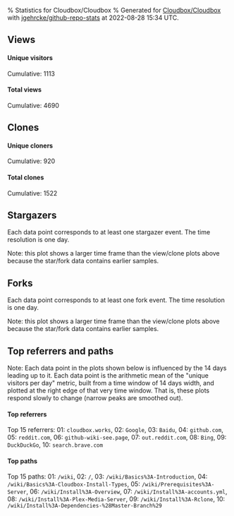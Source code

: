 % Statistics for Cloudbox/Cloudbox
% Generated for [Cloudbox/Cloudbox](https://github.com/Cloudbox/Cloudbox) with [jgehrcke/github-repo-stats](https://github.com/jgehrcke/github-repo-stats) at 2022-08-28 15:34 UTC.


## Views

#### Unique visitors
<div id="chart_views_unique" class="full-width-chart"></div>

Cumulative: 1113

#### Total views
<div id="chart_views_total" class="full-width-chart"></div>

Cumulative: 4690

<div class="pagebreak-for-print"> </div>

## Clones

#### Unique cloners
<div id="chart_clones_unique" class="full-width-chart"></div>

Cumulative: 920

#### Total clones
<div id="chart_clones_total" class="full-width-chart"></div>

Cumulative: 1522



<div class="pagebreak-for-print"> </div>



## Stargazers

Each data point corresponds to at least one stargazer event.
The time resolution is one day.

<div id="chart_stargazers" class="full-width-chart"></div>


Note: this plot shows a larger time frame than the view/clone plots above because the star/fork data contains earlier samples.



## Forks

Each data point corresponds to at least one fork event.
The time resolution is one day.

<div id="chart_forks" class="full-width-chart"></div>


Note: this plot shows a larger time frame than the view/clone plots above because the star/fork data contains earlier samples.



<div class="pagebreak-for-print"> </div>



## Top referrers and paths


Note: Each data point in the plots shown below is influenced by the 14 days
leading up to it. Each data point is the arithmetic mean of the "unique
visitors per day" metric, built from a time window of 14 days width, and
plotted at the right edge of that very time window. That is, these plots
respond slowly to change (narrow peaks are smoothed out).




#### Top referrers


<div id="chart_referrers_top_n_alltime" class="full-width-chart"></div>

Top 15 referrers: 01: `cloudbox.works`, 02: `Google`, 03: `Baidu`, 04: `github.com`, 05: `reddit.com`, 06: `github-wiki-see.page`, 07: `out.reddit.com`, 08: `Bing`, 09: `DuckDuckGo`, 10: `search.brave.com`





#### Top paths


<div id="chart_paths_top_n_alltime" class="full-width-chart"></div>

Top 15 paths: 01: `/wiki`, 02: `/`, 03: `/wiki/Basics%3A-Introduction`, 04: `/wiki/Basics%3A-Cloudbox-Install-Types`, 05: `/wiki/Prerequisites%3A-Server`, 06: `/wiki/Install%3A-Overview`, 07: `/wiki/Install%3A-accounts.yml`, 08: `/wiki/Install%3A-Plex-Media-Server`, 09: `/wiki/Install%3A-Rclone`, 10: `/wiki/Install%3A-Dependencies-%28Master-Branch%29`


<script type="text/javascript">
    vegaEmbed('#chart_views_unique', {"$schema": "https://vega.github.io/schema/vega-lite/v4.17.0.json", "config": {"arc": {"fill": "#1b1e23"}, "area": {"fill": "#1b1e23"}, "axisBottom": {"domainColor": "#a9b4c4", "gridColor": "#a9b4c4", "labelColor": "#1b1e23", "labelFont": "relative-mono-11-pitch-pro, Menlo, monospace", "tickColor": "#a9b4c4", "titleColor": "#1b1e23", "titleFont": "relative-mono-11-pitch-pro, Menlo, monospace"}, "axisLeft": {"domainColor": "#a9b4c4", "gridColor": "#a9b4c4", "labelColor": "#1b1e23", "labelFont": "relative-mono-11-pitch-pro, Menlo, monospace", "tickColor": "#a9b4c4", "titleColor": "#1b1e23", "titleFont": "relative-mono-11-pitch-pro, Menlo, monospace"}, "axisX": {"grid": false}, "axisY": {"grid": false, "labelBound": true}, "background": "#FFFFFF", "group": {"fill": "#FFFFFF"}, "header": {"fontWeight": 400, "labelFont": "relative-mono-11-pitch-pro, Menlo, monospace", "titleFont": "relative-mono-11-pitch-pro, Menlo, monospace"}, "legend": {"labelFont": "relative-mono-11-pitch-pro, Menlo, monospace", "symbolSize": 200, "symbolType": "circle", "titleFont": "relative-mono-11-pitch-pro, Menlo, monospace"}, "line": {"color": "#1b1e23", "stroke": "#1b1e23"}, "path": {"stroke": "#1b1e23"}, "point": {"color": "#1b1e23", "cursor": "pointer", "filled": true, "size": 20}, "range": {"category": ["#85a2f7", "#ea9755", "#7eb36a", "#f07071", "#bc85d9", "#e587b6", "#a9b4c4", "#d4c05e", "#64b9c4"]}, "style": {"bar": {"fill": "#1b1e23"}, "text": {"font": "relative-mono-11-pitch-pro, Menlo, monospace", "fontWeight": 400}}, "symbol": {"shape": "circle"}, "title": {"anchor": "start", "font": "relative-mono-11-pitch-pro, Menlo, monospace", "fontWeight": 400}, "trail": {"color": "#1b1e23", "stroke": "#1b1e23"}, "view": {"stroke": null}}, "data": {"name": "data-f7297687b35d05e73fc91c2fa2387396"}, "datasets": {"data-f7297687b35d05e73fc91c2fa2387396": [{"time": "2022-08-14T00:00:00+00:00", "views_total": 103, "views_unique": 30}, {"time": "2022-08-15T00:00:00+00:00", "views_total": 234, "views_unique": 63}, {"time": "2022-08-16T00:00:00+00:00", "views_total": 197, "views_unique": 72}, {"time": "2022-08-17T00:00:00+00:00", "views_total": 261, "views_unique": 79}, {"time": "2022-08-18T00:00:00+00:00", "views_total": 240, "views_unique": 66}, {"time": "2022-08-19T00:00:00+00:00", "views_total": 171, "views_unique": 62}, {"time": "2022-08-20T00:00:00+00:00", "views_total": 249, "views_unique": 77}, {"time": "2022-08-21T00:00:00+00:00", "views_total": 300, "views_unique": 78}, {"time": "2022-08-22T00:00:00+00:00", "views_total": 242, "views_unique": 88}, {"time": "2022-08-23T00:00:00+00:00", "views_total": 350, "views_unique": 88}, {"time": "2022-08-24T00:00:00+00:00", "views_total": 550, "views_unique": 106}, {"time": "2022-08-25T00:00:00+00:00", "views_total": 604, "views_unique": 83}, {"time": "2022-08-26T00:00:00+00:00", "views_total": 449, "views_unique": 77}, {"time": "2022-08-27T00:00:00+00:00", "views_total": 574, "views_unique": 97}, {"time": "2022-08-28T00:00:00+00:00", "views_total": 166, "views_unique": 47}]}, "encoding": {"tooltip": [{"field": "views_unique", "format": ".1f", "title": "views (u)", "type": "quantitative"}, {"field": "time", "format": "%B %e, %Y", "title": "date", "type": "temporal"}], "x": {"axis": {"labelAngle": 25}, "field": "time", "scale": {"domain": ["2022-08-14", "2022-08-28"]}, "timeUnit": "yearmonthdate", "title": "date", "type": "temporal"}, "y": {"axis": {}, "field": "views_unique", "scale": {"domain": [0, 116.60000000000001], "type": "linear", "zero": true}, "title": "unique views per day", "type": "quantitative"}}, "height": 200, "mark": {"point": true, "type": "line"}, "padding": 10, "width": "container"}, {"actions": false, "renderer": "svg"}).catch(console.error);
vegaEmbed('#chart_views_total', {"$schema": "https://vega.github.io/schema/vega-lite/v4.17.0.json", "config": {"arc": {"fill": "#1b1e23"}, "area": {"fill": "#1b1e23"}, "axisBottom": {"domainColor": "#a9b4c4", "gridColor": "#a9b4c4", "labelColor": "#1b1e23", "labelFont": "relative-mono-11-pitch-pro, Menlo, monospace", "tickColor": "#a9b4c4", "titleColor": "#1b1e23", "titleFont": "relative-mono-11-pitch-pro, Menlo, monospace"}, "axisLeft": {"domainColor": "#a9b4c4", "gridColor": "#a9b4c4", "labelColor": "#1b1e23", "labelFont": "relative-mono-11-pitch-pro, Menlo, monospace", "tickColor": "#a9b4c4", "titleColor": "#1b1e23", "titleFont": "relative-mono-11-pitch-pro, Menlo, monospace"}, "axisX": {"grid": false}, "axisY": {"grid": false, "labelBound": true}, "background": "#FFFFFF", "group": {"fill": "#FFFFFF"}, "header": {"fontWeight": 400, "labelFont": "relative-mono-11-pitch-pro, Menlo, monospace", "titleFont": "relative-mono-11-pitch-pro, Menlo, monospace"}, "legend": {"labelFont": "relative-mono-11-pitch-pro, Menlo, monospace", "symbolSize": 200, "symbolType": "circle", "titleFont": "relative-mono-11-pitch-pro, Menlo, monospace"}, "line": {"color": "#1b1e23", "stroke": "#1b1e23"}, "path": {"stroke": "#1b1e23"}, "point": {"color": "#1b1e23", "cursor": "pointer", "filled": true, "size": 20}, "range": {"category": ["#85a2f7", "#ea9755", "#7eb36a", "#f07071", "#bc85d9", "#e587b6", "#a9b4c4", "#d4c05e", "#64b9c4"]}, "style": {"bar": {"fill": "#1b1e23"}, "text": {"font": "relative-mono-11-pitch-pro, Menlo, monospace", "fontWeight": 400}}, "symbol": {"shape": "circle"}, "title": {"anchor": "start", "font": "relative-mono-11-pitch-pro, Menlo, monospace", "fontWeight": 400}, "trail": {"color": "#1b1e23", "stroke": "#1b1e23"}, "view": {"stroke": null}}, "data": {"name": "data-f7297687b35d05e73fc91c2fa2387396"}, "datasets": {"data-f7297687b35d05e73fc91c2fa2387396": [{"time": "2022-08-14T00:00:00+00:00", "views_total": 103, "views_unique": 30}, {"time": "2022-08-15T00:00:00+00:00", "views_total": 234, "views_unique": 63}, {"time": "2022-08-16T00:00:00+00:00", "views_total": 197, "views_unique": 72}, {"time": "2022-08-17T00:00:00+00:00", "views_total": 261, "views_unique": 79}, {"time": "2022-08-18T00:00:00+00:00", "views_total": 240, "views_unique": 66}, {"time": "2022-08-19T00:00:00+00:00", "views_total": 171, "views_unique": 62}, {"time": "2022-08-20T00:00:00+00:00", "views_total": 249, "views_unique": 77}, {"time": "2022-08-21T00:00:00+00:00", "views_total": 300, "views_unique": 78}, {"time": "2022-08-22T00:00:00+00:00", "views_total": 242, "views_unique": 88}, {"time": "2022-08-23T00:00:00+00:00", "views_total": 350, "views_unique": 88}, {"time": "2022-08-24T00:00:00+00:00", "views_total": 550, "views_unique": 106}, {"time": "2022-08-25T00:00:00+00:00", "views_total": 604, "views_unique": 83}, {"time": "2022-08-26T00:00:00+00:00", "views_total": 449, "views_unique": 77}, {"time": "2022-08-27T00:00:00+00:00", "views_total": 574, "views_unique": 97}, {"time": "2022-08-28T00:00:00+00:00", "views_total": 166, "views_unique": 47}]}, "encoding": {"tooltip": [{"field": "views_total", "format": ".1f", "title": "views (t)", "type": "quantitative"}, {"field": "time", "format": "%B %e, %Y", "title": "date", "type": "temporal"}], "x": {"axis": {"labelAngle": 25}, "field": "time", "scale": {"domain": ["2022-08-14", "2022-08-28"]}, "timeUnit": "yearmonthdate", "title": "date", "type": "temporal"}, "y": {"axis": {"values": [1, 10, 50, 100, 500, 1000, 5000, 10000]}, "field": "views_total", "scale": {"domain": [0, 664.4000000000001], "type": "symlog", "zero": true}, "title": "total views per day", "type": "quantitative"}}, "height": 200, "mark": {"point": true, "type": "line"}, "padding": 10, "width": "container"}, {"actions": false, "renderer": "svg"}).catch(console.error);
vegaEmbed('#chart_clones_unique', {"$schema": "https://vega.github.io/schema/vega-lite/v4.17.0.json", "config": {"arc": {"fill": "#1b1e23"}, "area": {"fill": "#1b1e23"}, "axisBottom": {"domainColor": "#a9b4c4", "gridColor": "#a9b4c4", "labelColor": "#1b1e23", "labelFont": "relative-mono-11-pitch-pro, Menlo, monospace", "tickColor": "#a9b4c4", "titleColor": "#1b1e23", "titleFont": "relative-mono-11-pitch-pro, Menlo, monospace"}, "axisLeft": {"domainColor": "#a9b4c4", "gridColor": "#a9b4c4", "labelColor": "#1b1e23", "labelFont": "relative-mono-11-pitch-pro, Menlo, monospace", "tickColor": "#a9b4c4", "titleColor": "#1b1e23", "titleFont": "relative-mono-11-pitch-pro, Menlo, monospace"}, "axisX": {"grid": false}, "axisY": {"grid": false, "labelBound": true}, "background": "#FFFFFF", "group": {"fill": "#FFFFFF"}, "header": {"fontWeight": 400, "labelFont": "relative-mono-11-pitch-pro, Menlo, monospace", "titleFont": "relative-mono-11-pitch-pro, Menlo, monospace"}, "legend": {"labelFont": "relative-mono-11-pitch-pro, Menlo, monospace", "symbolSize": 200, "symbolType": "circle", "titleFont": "relative-mono-11-pitch-pro, Menlo, monospace"}, "line": {"color": "#1b1e23", "stroke": "#1b1e23"}, "path": {"stroke": "#1b1e23"}, "point": {"color": "#1b1e23", "cursor": "pointer", "filled": true, "size": 20}, "range": {"category": ["#85a2f7", "#ea9755", "#7eb36a", "#f07071", "#bc85d9", "#e587b6", "#a9b4c4", "#d4c05e", "#64b9c4"]}, "style": {"bar": {"fill": "#1b1e23"}, "text": {"font": "relative-mono-11-pitch-pro, Menlo, monospace", "fontWeight": 400}}, "symbol": {"shape": "circle"}, "title": {"anchor": "start", "font": "relative-mono-11-pitch-pro, Menlo, monospace", "fontWeight": 400}, "trail": {"color": "#1b1e23", "stroke": "#1b1e23"}, "view": {"stroke": null}}, "data": {"name": "data-4bb20cc4068a9dd95fc9b6850b3db3e1"}, "datasets": {"data-4bb20cc4068a9dd95fc9b6850b3db3e1": [{"clones_total": 5, "clones_unique": 3, "time": "2022-08-14T00:00:00+00:00"}, {"clones_total": 545, "clones_unique": 456, "time": "2022-08-15T00:00:00+00:00"}, {"clones_total": 181, "clones_unique": 78, "time": "2022-08-16T00:00:00+00:00"}, {"clones_total": 101, "clones_unique": 58, "time": "2022-08-17T00:00:00+00:00"}, {"clones_total": 62, "clones_unique": 40, "time": "2022-08-18T00:00:00+00:00"}, {"clones_total": 277, "clones_unique": 91, "time": "2022-08-19T00:00:00+00:00"}, {"clones_total": 173, "clones_unique": 78, "time": "2022-08-20T00:00:00+00:00"}, {"clones_total": 44, "clones_unique": 34, "time": "2022-08-21T00:00:00+00:00"}, {"clones_total": 4, "clones_unique": 3, "time": "2022-08-22T00:00:00+00:00"}, {"clones_total": 20, "clones_unique": 11, "time": "2022-08-23T00:00:00+00:00"}, {"clones_total": 14, "clones_unique": 9, "time": "2022-08-24T00:00:00+00:00"}, {"clones_total": 23, "clones_unique": 13, "time": "2022-08-25T00:00:00+00:00"}, {"clones_total": 14, "clones_unique": 4, "time": "2022-08-26T00:00:00+00:00"}, {"clones_total": 15, "clones_unique": 11, "time": "2022-08-27T00:00:00+00:00"}, {"clones_total": 44, "clones_unique": 31, "time": "2022-08-28T00:00:00+00:00"}]}, "encoding": {"tooltip": [{"field": "clones_unique", "format": ".1f", "title": "clones (u)", "type": "quantitative"}, {"field": "time", "format": "%B %e, %Y", "title": "date", "type": "temporal"}], "x": {"axis": {"labelAngle": 25}, "field": "time", "scale": {"domain": ["2022-08-14", "2022-08-28"]}, "timeUnit": "yearmonthdate", "title": "date", "type": "temporal"}, "y": {"axis": {"values": [1, 10, 50, 100, 500, 1000, 5000, 10000]}, "field": "clones_unique", "scale": {"domain": [0, 501.6], "type": "symlog", "zero": true}, "title": "unique clones per day", "type": "quantitative"}}, "height": 200, "mark": {"point": true, "type": "line"}, "padding": 10, "width": "container"}, {"actions": false, "renderer": "svg"}).catch(console.error);
vegaEmbed('#chart_clones_total', {"$schema": "https://vega.github.io/schema/vega-lite/v4.17.0.json", "config": {"arc": {"fill": "#1b1e23"}, "area": {"fill": "#1b1e23"}, "axisBottom": {"domainColor": "#a9b4c4", "gridColor": "#a9b4c4", "labelColor": "#1b1e23", "labelFont": "relative-mono-11-pitch-pro, Menlo, monospace", "tickColor": "#a9b4c4", "titleColor": "#1b1e23", "titleFont": "relative-mono-11-pitch-pro, Menlo, monospace"}, "axisLeft": {"domainColor": "#a9b4c4", "gridColor": "#a9b4c4", "labelColor": "#1b1e23", "labelFont": "relative-mono-11-pitch-pro, Menlo, monospace", "tickColor": "#a9b4c4", "titleColor": "#1b1e23", "titleFont": "relative-mono-11-pitch-pro, Menlo, monospace"}, "axisX": {"grid": false}, "axisY": {"grid": false, "labelBound": true}, "background": "#FFFFFF", "group": {"fill": "#FFFFFF"}, "header": {"fontWeight": 400, "labelFont": "relative-mono-11-pitch-pro, Menlo, monospace", "titleFont": "relative-mono-11-pitch-pro, Menlo, monospace"}, "legend": {"labelFont": "relative-mono-11-pitch-pro, Menlo, monospace", "symbolSize": 200, "symbolType": "circle", "titleFont": "relative-mono-11-pitch-pro, Menlo, monospace"}, "line": {"color": "#1b1e23", "stroke": "#1b1e23"}, "path": {"stroke": "#1b1e23"}, "point": {"color": "#1b1e23", "cursor": "pointer", "filled": true, "size": 20}, "range": {"category": ["#85a2f7", "#ea9755", "#7eb36a", "#f07071", "#bc85d9", "#e587b6", "#a9b4c4", "#d4c05e", "#64b9c4"]}, "style": {"bar": {"fill": "#1b1e23"}, "text": {"font": "relative-mono-11-pitch-pro, Menlo, monospace", "fontWeight": 400}}, "symbol": {"shape": "circle"}, "title": {"anchor": "start", "font": "relative-mono-11-pitch-pro, Menlo, monospace", "fontWeight": 400}, "trail": {"color": "#1b1e23", "stroke": "#1b1e23"}, "view": {"stroke": null}}, "data": {"name": "data-4bb20cc4068a9dd95fc9b6850b3db3e1"}, "datasets": {"data-4bb20cc4068a9dd95fc9b6850b3db3e1": [{"clones_total": 5, "clones_unique": 3, "time": "2022-08-14T00:00:00+00:00"}, {"clones_total": 545, "clones_unique": 456, "time": "2022-08-15T00:00:00+00:00"}, {"clones_total": 181, "clones_unique": 78, "time": "2022-08-16T00:00:00+00:00"}, {"clones_total": 101, "clones_unique": 58, "time": "2022-08-17T00:00:00+00:00"}, {"clones_total": 62, "clones_unique": 40, "time": "2022-08-18T00:00:00+00:00"}, {"clones_total": 277, "clones_unique": 91, "time": "2022-08-19T00:00:00+00:00"}, {"clones_total": 173, "clones_unique": 78, "time": "2022-08-20T00:00:00+00:00"}, {"clones_total": 44, "clones_unique": 34, "time": "2022-08-21T00:00:00+00:00"}, {"clones_total": 4, "clones_unique": 3, "time": "2022-08-22T00:00:00+00:00"}, {"clones_total": 20, "clones_unique": 11, "time": "2022-08-23T00:00:00+00:00"}, {"clones_total": 14, "clones_unique": 9, "time": "2022-08-24T00:00:00+00:00"}, {"clones_total": 23, "clones_unique": 13, "time": "2022-08-25T00:00:00+00:00"}, {"clones_total": 14, "clones_unique": 4, "time": "2022-08-26T00:00:00+00:00"}, {"clones_total": 15, "clones_unique": 11, "time": "2022-08-27T00:00:00+00:00"}, {"clones_total": 44, "clones_unique": 31, "time": "2022-08-28T00:00:00+00:00"}]}, "encoding": {"tooltip": [{"field": "clones_total", "format": ".1f", "title": "clones (t)", "type": "quantitative"}, {"field": "time", "format": "%B %e, %Y", "title": "date", "type": "temporal"}], "x": {"axis": {"labelAngle": 25}, "field": "time", "scale": {"domain": ["2022-08-14", "2022-08-28"]}, "timeUnit": "yearmonthdate", "title": "date", "type": "temporal"}, "y": {"axis": {"values": [1, 10, 50, 100, 500, 1000, 5000, 10000]}, "field": "clones_total", "scale": {"domain": [0, 599.5], "type": "symlog", "zero": true}, "title": "total clones per day", "type": "quantitative"}}, "height": 200, "mark": {"point": true, "type": "line"}, "padding": 10, "width": "container"}, {"actions": false, "renderer": "svg"}).catch(console.error);
vegaEmbed('#chart_stargazers', {"$schema": "https://vega.github.io/schema/vega-lite/v4.17.0.json", "config": {"arc": {"fill": "#1b1e23"}, "area": {"fill": "#1b1e23"}, "axisBottom": {"domainColor": "#a9b4c4", "gridColor": "#a9b4c4", "labelColor": "#1b1e23", "labelFont": "relative-mono-11-pitch-pro, Menlo, monospace", "tickColor": "#a9b4c4", "titleColor": "#1b1e23", "titleFont": "relative-mono-11-pitch-pro, Menlo, monospace"}, "axisLeft": {"domainColor": "#a9b4c4", "gridColor": "#a9b4c4", "labelColor": "#1b1e23", "labelFont": "relative-mono-11-pitch-pro, Menlo, monospace", "tickColor": "#a9b4c4", "titleColor": "#1b1e23", "titleFont": "relative-mono-11-pitch-pro, Menlo, monospace"}, "axisX": {"grid": false}, "axisY": {"grid": false}, "background": "#FFFFFF", "group": {"fill": "#FFFFFF"}, "header": {"fontWeight": 400, "labelFont": "relative-mono-11-pitch-pro, Menlo, monospace", "titleFont": "relative-mono-11-pitch-pro, Menlo, monospace"}, "legend": {"labelFont": "relative-mono-11-pitch-pro, Menlo, monospace", "symbolSize": 200, "symbolType": "circle", "titleFont": "relative-mono-11-pitch-pro, Menlo, monospace"}, "line": {"color": "#1b1e23", "stroke": "#1b1e23"}, "path": {"stroke": "#1b1e23"}, "point": {"color": "#1b1e23", "cursor": "pointer", "filled": true, "size": 50}, "range": {"category": ["#85a2f7", "#ea9755", "#7eb36a", "#f07071", "#bc85d9", "#e587b6", "#a9b4c4", "#d4c05e", "#64b9c4"]}, "style": {"bar": {"fill": "#1b1e23"}, "text": {"font": "relative-mono-11-pitch-pro, Menlo, monospace", "fontWeight": 400}}, "symbol": {"shape": "circle"}, "title": {"anchor": "start", "font": "relative-mono-11-pitch-pro, Menlo, monospace", "fontWeight": 400}, "trail": {"color": "#1b1e23", "stroke": "#1b1e23"}, "view": {"stroke": null}}, "data": {"name": "data-67ffa5e9f7c27dc0db87f278d10fa8d0"}, "datasets": {"data-67ffa5e9f7c27dc0db87f278d10fa8d0": [{"stars_cumulative": 4, "time": "2017-07-31T00:00:00+00:00"}, {"stars_cumulative": 6, "time": "2017-08-18T12:00:00+00:00"}, {"stars_cumulative": 9, "time": "2017-09-06T00:00:00+00:00"}, {"stars_cumulative": 23, "time": "2017-09-24T12:00:00+00:00"}, {"stars_cumulative": 27, "time": "2017-10-13T00:00:00+00:00"}, {"stars_cumulative": 35, "time": "2017-10-31T12:00:00+00:00"}, {"stars_cumulative": 46, "time": "2017-11-19T00:00:00+00:00"}, {"stars_cumulative": 51, "time": "2017-12-07T12:00:00+00:00"}, {"stars_cumulative": 56, "time": "2017-12-26T00:00:00+00:00"}, {"stars_cumulative": 63, "time": "2018-01-13T12:00:00+00:00"}, {"stars_cumulative": 74, "time": "2018-02-01T00:00:00+00:00"}, {"stars_cumulative": 80, "time": "2018-02-19T12:00:00+00:00"}, {"stars_cumulative": 113, "time": "2018-03-10T00:00:00+00:00"}, {"stars_cumulative": 133, "time": "2018-03-28T12:00:00+00:00"}, {"stars_cumulative": 146, "time": "2018-04-16T00:00:00+00:00"}, {"stars_cumulative": 159, "time": "2018-05-04T12:00:00+00:00"}, {"stars_cumulative": 178, "time": "2018-05-23T00:00:00+00:00"}, {"stars_cumulative": 197, "time": "2018-06-10T12:00:00+00:00"}, {"stars_cumulative": 221, "time": "2018-06-29T00:00:00+00:00"}, {"stars_cumulative": 236, "time": "2018-07-17T12:00:00+00:00"}, {"stars_cumulative": 252, "time": "2018-08-05T00:00:00+00:00"}, {"stars_cumulative": 270, "time": "2018-08-23T12:00:00+00:00"}, {"stars_cumulative": 292, "time": "2018-09-11T00:00:00+00:00"}, {"stars_cumulative": 317, "time": "2018-09-29T12:00:00+00:00"}, {"stars_cumulative": 339, "time": "2018-10-18T00:00:00+00:00"}, {"stars_cumulative": 352, "time": "2018-11-05T12:00:00+00:00"}, {"stars_cumulative": 371, "time": "2018-11-24T00:00:00+00:00"}, {"stars_cumulative": 387, "time": "2018-12-12T12:00:00+00:00"}, {"stars_cumulative": 420, "time": "2018-12-31T00:00:00+00:00"}, {"stars_cumulative": 439, "time": "2019-01-18T12:00:00+00:00"}, {"stars_cumulative": 467, "time": "2019-02-06T00:00:00+00:00"}, {"stars_cumulative": 484, "time": "2019-02-24T12:00:00+00:00"}, {"stars_cumulative": 499, "time": "2019-03-15T00:00:00+00:00"}, {"stars_cumulative": 547, "time": "2019-04-02T12:00:00+00:00"}, {"stars_cumulative": 566, "time": "2019-04-21T00:00:00+00:00"}, {"stars_cumulative": 583, "time": "2019-05-09T12:00:00+00:00"}, {"stars_cumulative": 596, "time": "2019-05-28T00:00:00+00:00"}, {"stars_cumulative": 607, "time": "2019-06-15T12:00:00+00:00"}, {"stars_cumulative": 627, "time": "2019-07-04T00:00:00+00:00"}, {"stars_cumulative": 654, "time": "2019-07-22T12:00:00+00:00"}, {"stars_cumulative": 681, "time": "2019-08-10T00:00:00+00:00"}, {"stars_cumulative": 700, "time": "2019-08-28T12:00:00+00:00"}, {"stars_cumulative": 731, "time": "2019-09-16T00:00:00+00:00"}, {"stars_cumulative": 755, "time": "2019-10-04T12:00:00+00:00"}, {"stars_cumulative": 782, "time": "2019-10-23T00:00:00+00:00"}, {"stars_cumulative": 807, "time": "2019-11-10T12:00:00+00:00"}, {"stars_cumulative": 839, "time": "2019-11-29T00:00:00+00:00"}, {"stars_cumulative": 866, "time": "2019-12-17T12:00:00+00:00"}, {"stars_cumulative": 893, "time": "2020-01-05T00:00:00+00:00"}, {"stars_cumulative": 912, "time": "2020-01-23T12:00:00+00:00"}, {"stars_cumulative": 934, "time": "2020-02-11T00:00:00+00:00"}, {"stars_cumulative": 963, "time": "2020-02-29T12:00:00+00:00"}, {"stars_cumulative": 1004, "time": "2020-03-19T00:00:00+00:00"}, {"stars_cumulative": 1035, "time": "2020-04-06T12:00:00+00:00"}, {"stars_cumulative": 1088, "time": "2020-04-25T00:00:00+00:00"}, {"stars_cumulative": 1123, "time": "2020-05-13T12:00:00+00:00"}, {"stars_cumulative": 1137, "time": "2020-06-01T00:00:00+00:00"}, {"stars_cumulative": 1158, "time": "2020-06-19T12:00:00+00:00"}, {"stars_cumulative": 1181, "time": "2020-07-08T00:00:00+00:00"}, {"stars_cumulative": 1199, "time": "2020-07-26T12:00:00+00:00"}, {"stars_cumulative": 1224, "time": "2020-08-14T00:00:00+00:00"}, {"stars_cumulative": 1245, "time": "2020-09-01T12:00:00+00:00"}, {"stars_cumulative": 1273, "time": "2020-09-20T00:00:00+00:00"}, {"stars_cumulative": 1294, "time": "2020-10-08T12:00:00+00:00"}, {"stars_cumulative": 1313, "time": "2020-10-27T00:00:00+00:00"}, {"stars_cumulative": 1328, "time": "2020-11-14T12:00:00+00:00"}, {"stars_cumulative": 1348, "time": "2020-12-03T00:00:00+00:00"}, {"stars_cumulative": 1368, "time": "2020-12-21T12:00:00+00:00"}, {"stars_cumulative": 1383, "time": "2021-01-09T00:00:00+00:00"}, {"stars_cumulative": 1406, "time": "2021-01-27T12:00:00+00:00"}, {"stars_cumulative": 1425, "time": "2021-02-15T00:00:00+00:00"}, {"stars_cumulative": 1440, "time": "2021-03-05T12:00:00+00:00"}, {"stars_cumulative": 1455, "time": "2021-03-24T00:00:00+00:00"}, {"stars_cumulative": 1477, "time": "2021-04-11T12:00:00+00:00"}, {"stars_cumulative": 1494, "time": "2021-04-30T00:00:00+00:00"}, {"stars_cumulative": 1513, "time": "2021-05-18T12:00:00+00:00"}, {"stars_cumulative": 1527, "time": "2021-06-06T00:00:00+00:00"}, {"stars_cumulative": 1546, "time": "2021-06-24T12:00:00+00:00"}, {"stars_cumulative": 1563, "time": "2021-07-13T00:00:00+00:00"}, {"stars_cumulative": 1580, "time": "2021-07-31T12:00:00+00:00"}, {"stars_cumulative": 1595, "time": "2021-08-19T00:00:00+00:00"}, {"stars_cumulative": 1616, "time": "2021-09-06T12:00:00+00:00"}, {"stars_cumulative": 1640, "time": "2021-09-25T00:00:00+00:00"}, {"stars_cumulative": 1652, "time": "2021-10-13T12:00:00+00:00"}, {"stars_cumulative": 1674, "time": "2021-11-01T00:00:00+00:00"}, {"stars_cumulative": 1698, "time": "2021-11-19T12:00:00+00:00"}, {"stars_cumulative": 1722, "time": "2021-12-08T00:00:00+00:00"}, {"stars_cumulative": 1747, "time": "2021-12-26T12:00:00+00:00"}, {"stars_cumulative": 1781, "time": "2022-01-14T00:00:00+00:00"}, {"stars_cumulative": 1805, "time": "2022-02-01T12:00:00+00:00"}, {"stars_cumulative": 1819, "time": "2022-02-20T00:00:00+00:00"}, {"stars_cumulative": 1839, "time": "2022-03-10T12:00:00+00:00"}, {"stars_cumulative": 1869, "time": "2022-03-29T00:00:00+00:00"}, {"stars_cumulative": 1891, "time": "2022-04-16T12:00:00+00:00"}, {"stars_cumulative": 1902, "time": "2022-05-05T00:00:00+00:00"}, {"stars_cumulative": 1920, "time": "2022-05-23T12:00:00+00:00"}, {"stars_cumulative": 1936, "time": "2022-06-11T00:00:00+00:00"}, {"stars_cumulative": 1954, "time": "2022-06-29T12:00:00+00:00"}, {"stars_cumulative": 1968, "time": "2022-07-18T00:00:00+00:00"}, {"stars_cumulative": 1989, "time": "2022-08-05T12:00:00+00:00"}, {"stars_cumulative": 1994, "time": "2022-08-24T00:00:00+00:00"}]}, "encoding": {"tooltip": [{"field": "stars_cumulative", "format": "d", "title": "stars", "type": "quantitative"}, {"field": "time", "format": "%B %e, %Y", "title": "date", "type": "temporal"}], "x": {"axis": {"labelAngle": 25}, "field": "time", "scale": {"domain": ["2017-07-31", "2022-08-28"]}, "timeUnit": "yearmonthdate", "title": "date", "type": "temporal"}, "y": {"field": "stars_cumulative", "scale": {"domain": [0, 2193.4], "zero": true}, "title": "stargazer count (cumulative)", "type": "quantitative"}}, "height": 300, "mark": {"point": true, "type": "line"}, "padding": 10, "width": "container"}, {"actions": false, "renderer": "svg"}).catch(console.error);
vegaEmbed('#chart_forks', {"$schema": "https://vega.github.io/schema/vega-lite/v4.17.0.json", "config": {"arc": {"fill": "#1b1e23"}, "area": {"fill": "#1b1e23"}, "axisBottom": {"domainColor": "#a9b4c4", "gridColor": "#a9b4c4", "labelColor": "#1b1e23", "labelFont": "relative-mono-11-pitch-pro, Menlo, monospace", "tickColor": "#a9b4c4", "titleColor": "#1b1e23", "titleFont": "relative-mono-11-pitch-pro, Menlo, monospace"}, "axisLeft": {"domainColor": "#a9b4c4", "gridColor": "#a9b4c4", "labelColor": "#1b1e23", "labelFont": "relative-mono-11-pitch-pro, Menlo, monospace", "tickColor": "#a9b4c4", "titleColor": "#1b1e23", "titleFont": "relative-mono-11-pitch-pro, Menlo, monospace"}, "axisX": {"grid": false}, "axisY": {"grid": false}, "background": "#FFFFFF", "group": {"fill": "#FFFFFF"}, "header": {"fontWeight": 400, "labelFont": "relative-mono-11-pitch-pro, Menlo, monospace", "titleFont": "relative-mono-11-pitch-pro, Menlo, monospace"}, "legend": {"labelFont": "relative-mono-11-pitch-pro, Menlo, monospace", "symbolSize": 200, "symbolType": "circle", "titleFont": "relative-mono-11-pitch-pro, Menlo, monospace"}, "line": {"color": "#1b1e23", "stroke": "#1b1e23"}, "path": {"stroke": "#1b1e23"}, "point": {"color": "#1b1e23", "cursor": "pointer", "filled": true, "size": 50}, "range": {"category": ["#85a2f7", "#ea9755", "#7eb36a", "#f07071", "#bc85d9", "#e587b6", "#a9b4c4", "#d4c05e", "#64b9c4"]}, "style": {"bar": {"fill": "#1b1e23"}, "text": {"font": "relative-mono-11-pitch-pro, Menlo, monospace", "fontWeight": 400}}, "symbol": {"shape": "circle"}, "title": {"anchor": "start", "font": "relative-mono-11-pitch-pro, Menlo, monospace", "fontWeight": 400}, "trail": {"color": "#1b1e23", "stroke": "#1b1e23"}, "view": {"stroke": null}}, "data": {"name": "data-a115dd4780794dc0b3c4e05255479e0f"}, "datasets": {"data-a115dd4780794dc0b3c4e05255479e0f": [{"forks_cumulative": 2.0, "time": "2017-08-31T00:00:00+00:00"}, {"forks_cumulative": 3.0, "time": "2017-09-17T23:00:00+00:00"}, {"forks_cumulative": 4.0, "time": "2017-11-10T20:00:00+00:00"}, {"forks_cumulative": 5.0, "time": "2017-11-28T19:00:00+00:00"}, {"forks_cumulative": 7.0, "time": "2017-12-16T18:00:00+00:00"}, {"forks_cumulative": 11.0, "time": "2018-01-03T17:00:00+00:00"}, {"forks_cumulative": 12.0, "time": "2018-01-21T16:00:00+00:00"}, {"forks_cumulative": 14.0, "time": "2018-02-08T15:00:00+00:00"}, {"forks_cumulative": 17.0, "time": "2018-02-26T14:00:00+00:00"}, {"forks_cumulative": 18.0, "time": "2018-03-16T13:00:00+00:00"}, {"forks_cumulative": 20.0, "time": "2018-04-03T12:00:00+00:00"}, {"forks_cumulative": 21.0, "time": "2018-04-21T11:00:00+00:00"}, {"forks_cumulative": 23.0, "time": "2018-05-09T10:00:00+00:00"}, {"forks_cumulative": 27.0, "time": "2018-05-27T09:00:00+00:00"}, {"forks_cumulative": 32.0, "time": "2018-06-14T08:00:00+00:00"}, {"forks_cumulative": 36.0, "time": "2018-07-02T07:00:00+00:00"}, {"forks_cumulative": 39.0, "time": "2018-07-20T06:00:00+00:00"}, {"forks_cumulative": 41.0, "time": "2018-08-25T04:00:00+00:00"}, {"forks_cumulative": 42.0, "time": "2018-09-12T03:00:00+00:00"}, {"forks_cumulative": 44.0, "time": "2018-09-30T02:00:00+00:00"}, {"forks_cumulative": 47.0, "time": "2018-11-05T00:00:00+00:00"}, {"forks_cumulative": 50.0, "time": "2018-12-10T22:00:00+00:00"}, {"forks_cumulative": 54.0, "time": "2018-12-28T21:00:00+00:00"}, {"forks_cumulative": 56.0, "time": "2019-01-15T20:00:00+00:00"}, {"forks_cumulative": 58.0, "time": "2019-02-02T19:00:00+00:00"}, {"forks_cumulative": 61.0, "time": "2019-02-20T18:00:00+00:00"}, {"forks_cumulative": 63.0, "time": "2019-03-10T17:00:00+00:00"}, {"forks_cumulative": 69.0, "time": "2019-03-28T16:00:00+00:00"}, {"forks_cumulative": 74.0, "time": "2019-04-15T15:00:00+00:00"}, {"forks_cumulative": 75.0, "time": "2019-05-03T14:00:00+00:00"}, {"forks_cumulative": 77.0, "time": "2019-05-21T13:00:00+00:00"}, {"forks_cumulative": 80.0, "time": "2019-06-08T12:00:00+00:00"}, {"forks_cumulative": 81.0, "time": "2019-06-26T11:00:00+00:00"}, {"forks_cumulative": 83.0, "time": "2019-07-14T10:00:00+00:00"}, {"forks_cumulative": 85.0, "time": "2019-08-01T09:00:00+00:00"}, {"forks_cumulative": 87.0, "time": "2019-08-19T08:00:00+00:00"}, {"forks_cumulative": 91.0, "time": "2019-09-06T07:00:00+00:00"}, {"forks_cumulative": 94.0, "time": "2019-09-24T06:00:00+00:00"}, {"forks_cumulative": 95.0, "time": "2019-10-12T05:00:00+00:00"}, {"forks_cumulative": 103.0, "time": "2019-10-30T04:00:00+00:00"}, {"forks_cumulative": 107.0, "time": "2019-11-17T03:00:00+00:00"}, {"forks_cumulative": 110.0, "time": "2019-12-05T02:00:00+00:00"}, {"forks_cumulative": 118.0, "time": "2019-12-23T01:00:00+00:00"}, {"forks_cumulative": 121.0, "time": "2020-01-10T00:00:00+00:00"}, {"forks_cumulative": 123.0, "time": "2020-01-27T23:00:00+00:00"}, {"forks_cumulative": 128.0, "time": "2020-02-14T22:00:00+00:00"}, {"forks_cumulative": 135.0, "time": "2020-03-21T20:00:00+00:00"}, {"forks_cumulative": 143.0, "time": "2020-04-08T19:00:00+00:00"}, {"forks_cumulative": 149.0, "time": "2020-04-26T18:00:00+00:00"}, {"forks_cumulative": 151.0, "time": "2020-05-14T17:00:00+00:00"}, {"forks_cumulative": 155.0, "time": "2020-06-01T16:00:00+00:00"}, {"forks_cumulative": 159.0, "time": "2020-06-19T15:00:00+00:00"}, {"forks_cumulative": 161.0, "time": "2020-07-07T14:00:00+00:00"}, {"forks_cumulative": 166.0, "time": "2020-07-25T13:00:00+00:00"}, {"forks_cumulative": 168.0, "time": "2020-08-12T12:00:00+00:00"}, {"forks_cumulative": 173.0, "time": "2020-08-30T11:00:00+00:00"}, {"forks_cumulative": 176.0, "time": "2020-09-17T10:00:00+00:00"}, {"forks_cumulative": 178.0, "time": "2020-10-05T09:00:00+00:00"}, {"forks_cumulative": 181.0, "time": "2020-10-23T08:00:00+00:00"}, {"forks_cumulative": 184.0, "time": "2020-11-10T07:00:00+00:00"}, {"forks_cumulative": 187.0, "time": "2020-11-28T06:00:00+00:00"}, {"forks_cumulative": 188.0, "time": "2020-12-16T05:00:00+00:00"}, {"forks_cumulative": 193.0, "time": "2021-01-03T04:00:00+00:00"}, {"forks_cumulative": 199.0, "time": "2021-01-21T03:00:00+00:00"}, {"forks_cumulative": 202.0, "time": "2021-02-08T02:00:00+00:00"}, {"forks_cumulative": 206.0, "time": "2021-02-26T01:00:00+00:00"}, {"forks_cumulative": 208.0, "time": "2021-03-16T00:00:00+00:00"}, {"forks_cumulative": 212.0, "time": "2021-04-02T23:00:00+00:00"}, {"forks_cumulative": 216.0, "time": "2021-04-20T22:00:00+00:00"}, {"forks_cumulative": 217.0, "time": "2021-05-08T21:00:00+00:00"}, {"forks_cumulative": 219.0, "time": "2021-05-26T20:00:00+00:00"}, {"forks_cumulative": 222.0, "time": "2021-06-13T19:00:00+00:00"}, {"forks_cumulative": 224.0, "time": "2021-07-01T18:00:00+00:00"}, {"forks_cumulative": 228.0, "time": "2021-07-19T17:00:00+00:00"}, {"forks_cumulative": 229.0, "time": "2021-08-06T16:00:00+00:00"}, {"forks_cumulative": 234.0, "time": "2021-08-24T15:00:00+00:00"}, {"forks_cumulative": 235.0, "time": "2021-09-11T14:00:00+00:00"}, {"forks_cumulative": 238.0, "time": "2021-09-29T13:00:00+00:00"}, {"forks_cumulative": 241.0, "time": "2021-10-17T12:00:00+00:00"}, {"forks_cumulative": 244.0, "time": "2021-11-04T11:00:00+00:00"}, {"forks_cumulative": 246.0, "time": "2021-11-22T10:00:00+00:00"}, {"forks_cumulative": 247.0, "time": "2021-12-10T09:00:00+00:00"}, {"forks_cumulative": 251.0, "time": "2021-12-28T08:00:00+00:00"}, {"forks_cumulative": 256.0, "time": "2022-01-15T07:00:00+00:00"}, {"forks_cumulative": 259.0, "time": "2022-02-02T06:00:00+00:00"}, {"forks_cumulative": 264.0, "time": "2022-02-20T05:00:00+00:00"}, {"forks_cumulative": 271.0, "time": "2022-03-10T04:00:00+00:00"}, {"forks_cumulative": 276.0, "time": "2022-03-28T03:00:00+00:00"}, {"forks_cumulative": 277.0, "time": "2022-04-15T02:00:00+00:00"}, {"forks_cumulative": 278.0, "time": "2022-05-03T01:00:00+00:00"}, {"forks_cumulative": 279.0, "time": "2022-05-21T00:00:00+00:00"}, {"forks_cumulative": 280.0, "time": "2022-06-07T23:00:00+00:00"}, {"forks_cumulative": 282.0, "time": "2022-06-25T22:00:00+00:00"}, {"forks_cumulative": 285.0, "time": "2022-07-13T21:00:00+00:00"}, {"forks_cumulative": 286.0, "time": "2022-07-31T20:00:00+00:00"}]}, "encoding": {"tooltip": [{"field": "forks_cumulative", "format": "d", "title": "forks", "type": "quantitative"}, {"field": "time", "format": "%B %e, %Y", "title": "date", "type": "temporal"}], "x": {"axis": {"labelAngle": 25}, "field": "time", "scale": {"domain": ["2017-07-31", "2022-08-28"]}, "timeUnit": "yearmonthdate", "title": "date", "type": "temporal"}, "y": {"field": "forks_cumulative", "scale": {"domain": [0, 314.6], "zero": true}, "title": "fork count (cumulative)", "type": "quantitative"}}, "height": 300, "mark": {"point": true, "type": "line"}, "padding": 10, "width": "container"}, {"actions": false, "renderer": "svg"}).catch(console.error);
vegaEmbed('#chart_referrers_top_n_alltime', {"$schema": "https://vega.github.io/schema/vega-lite/v4.17.0.json", "config": {"arc": {"fill": "#1b1e23"}, "area": {"fill": "#1b1e23"}, "axisBottom": {"domainColor": "#a9b4c4", "gridColor": "#a9b4c4", "labelColor": "#1b1e23", "labelFont": "relative-mono-11-pitch-pro, Menlo, monospace", "tickColor": "#a9b4c4", "titleColor": "#1b1e23", "titleFont": "relative-mono-11-pitch-pro, Menlo, monospace"}, "axisLeft": {"domainColor": "#a9b4c4", "gridColor": "#a9b4c4", "labelColor": "#1b1e23", "labelFont": "relative-mono-11-pitch-pro, Menlo, monospace", "tickColor": "#a9b4c4", "titleColor": "#1b1e23", "titleFont": "relative-mono-11-pitch-pro, Menlo, monospace"}, "axisX": {"grid": false}, "axisY": {"grid": false}, "background": "#FFFFFF", "group": {"fill": "#FFFFFF"}, "header": {"fontWeight": 400, "labelFont": "relative-mono-11-pitch-pro, Menlo, monospace", "titleFont": "relative-mono-11-pitch-pro, Menlo, monospace"}, "legend": {"labelFont": "relative-mono-11-pitch-pro, Menlo, monospace", "symbolSize": 200, "symbolType": "circle", "titleFont": "relative-mono-11-pitch-pro, Menlo, monospace"}, "line": {"color": "#1b1e23", "stroke": "#1b1e23"}, "path": {"stroke": "#1b1e23"}, "point": {"color": "#1b1e23", "cursor": "pointer", "filled": true, "size": 30}, "range": {"category": ["#85a2f7", "#ea9755", "#7eb36a", "#f07071", "#bc85d9", "#e587b6", "#a9b4c4", "#d4c05e", "#64b9c4"]}, "style": {"bar": {"fill": "#1b1e23"}, "text": {"font": "relative-mono-11-pitch-pro, Menlo, monospace", "fontWeight": 400}}, "symbol": {"shape": "circle"}, "title": {"anchor": "start", "font": "relative-mono-11-pitch-pro, Menlo, monospace", "fontWeight": 400}, "trail": {"color": "#1b1e23", "stroke": "#1b1e23"}, "view": {"stroke": null}}, "data": {"name": "data-c925ad7cf94ab9e2ce4b6317c8e216a6"}, "datasets": {"data-c925ad7cf94ab9e2ce4b6317c8e216a6": [{"referrer": "cloudbox.works", "time": "2022-08-28T00:00:00+00:00", "views_unique": 399, "views_unique_norm": 28.5}, {"referrer": "Google", "time": "2022-08-28T00:00:00+00:00", "views_unique": 165, "views_unique_norm": 11.785714285714286}, {"referrer": "Baidu", "time": "2022-08-28T00:00:00+00:00", "views_unique": 54, "views_unique_norm": 3.857142857142857}, {"referrer": "github.com", "time": "2022-08-28T00:00:00+00:00", "views_unique": 51, "views_unique_norm": 3.642857142857143}, {"referrer": "reddit.com", "time": "2022-08-28T00:00:00+00:00", "views_unique": 48, "views_unique_norm": 3.4285714285714284}, {"referrer": "github-wiki-see.page", "time": "2022-08-28T00:00:00+00:00", "views_unique": 42, "views_unique_norm": 3.0}, {"referrer": "out.reddit.com", "time": "2022-08-28T00:00:00+00:00", "views_unique": 8, "views_unique_norm": 0.5714285714285714}]}, "encoding": {"color": {"field": "referrer", "legend": {"direction": "vertical", "orient": "top", "title": "Legend:"}, "sort": {"field": "order"}, "type": "nominal"}, "tooltip": [{"field": "referrer", "type": "nominal"}, {"field": "views_unique_norm", "format": ".2f", "title": "views (14d mean)", "type": "quantitative"}, {"field": "time", "format": "%B %e, %Y", "title": "date", "type": "temporal"}], "x": {"axis": {"labelAngle": 25}, "field": "time", "scale": {"domain": ["2022-08-14", "2022-08-28"]}, "timeUnit": "yearmonthdate", "title": "date", "type": "temporal"}, "y": {"field": "views_unique_norm", "scale": {"domain": [0, 31.35], "type": "symlog", "zero": true}, "title": "unique visitors per day (mean from last 14 days)", "type": "quantitative"}}, "height": 300, "mark": {"point": true, "type": "line"}, "padding": 10, "width": "container"}, {"actions": false, "renderer": "svg"}).catch(console.error);
vegaEmbed('#chart_paths_top_n_alltime', {"$schema": "https://vega.github.io/schema/vega-lite/v4.17.0.json", "config": {"arc": {"fill": "#1b1e23"}, "area": {"fill": "#1b1e23"}, "axisBottom": {"domainColor": "#a9b4c4", "gridColor": "#a9b4c4", "labelColor": "#1b1e23", "labelFont": "relative-mono-11-pitch-pro, Menlo, monospace", "tickColor": "#a9b4c4", "titleColor": "#1b1e23", "titleFont": "relative-mono-11-pitch-pro, Menlo, monospace"}, "axisLeft": {"domainColor": "#a9b4c4", "gridColor": "#a9b4c4", "labelColor": "#1b1e23", "labelFont": "relative-mono-11-pitch-pro, Menlo, monospace", "tickColor": "#a9b4c4", "titleColor": "#1b1e23", "titleFont": "relative-mono-11-pitch-pro, Menlo, monospace"}, "axisX": {"grid": false}, "axisY": {"grid": false}, "background": "#FFFFFF", "group": {"fill": "#FFFFFF"}, "header": {"fontWeight": 400, "labelFont": "relative-mono-11-pitch-pro, Menlo, monospace", "titleFont": "relative-mono-11-pitch-pro, Menlo, monospace"}, "legend": {"labelFont": "relative-mono-11-pitch-pro, Menlo, monospace", "symbolSize": 200, "symbolType": "circle", "titleFont": "relative-mono-11-pitch-pro, Menlo, monospace"}, "line": {"color": "#1b1e23", "stroke": "#1b1e23"}, "path": {"stroke": "#1b1e23"}, "point": {"color": "#1b1e23", "cursor": "pointer", "filled": true, "size": 30}, "range": {"category": ["#85a2f7", "#ea9755", "#7eb36a", "#f07071", "#bc85d9", "#e587b6", "#a9b4c4", "#d4c05e", "#64b9c4"]}, "style": {"bar": {"fill": "#1b1e23"}, "text": {"font": "relative-mono-11-pitch-pro, Menlo, monospace", "fontWeight": 400}}, "symbol": {"shape": "circle"}, "title": {"anchor": "start", "font": "relative-mono-11-pitch-pro, Menlo, monospace", "fontWeight": 400}, "trail": {"color": "#1b1e23", "stroke": "#1b1e23"}, "view": {"stroke": null}}, "data": {"name": "data-29788493d367b9a255ab2d9aed47ea08"}, "datasets": {"data-29788493d367b9a255ab2d9aed47ea08": [{"path": "/wiki", "time": "2022-08-28T00:00:00+00:00", "views_unique": 540, "views_unique_norm": 38.57142857142857}, {"path": "/", "time": "2022-08-28T00:00:00+00:00", "views_unique": 357, "views_unique_norm": 25.5}, {"path": "/wiki/Basics%3A-Introduction", "time": "2022-08-28T00:00:00+00:00", "views_unique": 114, "views_unique_norm": 8.142857142857142}, {"path": "/wiki/Basics%3A-Cloudbox-Install-Types", "time": "2022-08-28T00:00:00+00:00", "views_unique": 93, "views_unique_norm": 6.642857142857143}, {"path": "/wiki/Prerequisites%3A-Server", "time": "2022-08-28T00:00:00+00:00", "views_unique": 64, "views_unique_norm": 4.571428571428571}, {"path": "/wiki/Install%3A-Overview", "time": "2022-08-28T00:00:00+00:00", "views_unique": 61, "views_unique_norm": 4.357142857142857}, {"path": "/wiki/Install%3A-accounts.yml", "time": "2022-08-28T00:00:00+00:00", "views_unique": 61, "views_unique_norm": 4.357142857142857}]}, "encoding": {"color": {"field": "path", "legend": {"direction": "vertical", "orient": "top", "title": "Legend:"}, "sort": {"field": "order"}, "type": "nominal"}, "tooltip": [{"field": "path", "type": "nominal"}, {"field": "views_unique_norm", "format": ".2f", "title": "views (14d mean)", "type": "quantitative"}, {"field": "time", "format": "%B %e, %Y", "title": "date", "type": "temporal"}], "x": {"axis": {"labelAngle": 25}, "field": "time", "scale": {"domain": ["2022-08-14", "2022-08-28"]}, "timeUnit": "yearmonthdate", "title": "date", "type": "temporal"}, "y": {"field": "views_unique_norm", "scale": {"domain": [0, 42.42857142857143], "type": "symlog", "zero": true}, "title": "unique visitors per day (mean from last 14 days)", "type": "quantitative"}}, "height": 300, "mark": {"point": true, "type": "line"}, "padding": 10, "width": "container"}, {"actions": false, "renderer": "svg"}).catch(console.error);
    </script>